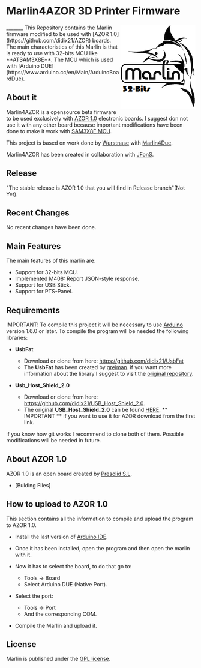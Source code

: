 # Marlin4AZOR 3D Printer Firmware
<img align="right" src="Documentation/LOGO/marlin_logo.png" />
_______
This Repository contains the Marlin firmware modified to be used with [AZOR 1.0](https://github.com/didix21/AZOR) boards. The main characteristics of this Marlin is that is ready to use with 32-bits MCU like **ATSAM3X8E**. The MCU which is used with [Arduino DUE](https://www.arduino.cc/en/Main/ArduinoBoardDue). 

## About it

Marlin4AZOR is a opensource beta firmware to be used exclusively with [AZOR 1.0](https://github.com/didix21/AZOR) electronic boards. I suggest don not use it with any other board because important modifications have been done to make it work with [SAM3X8E MCU](http://www.atmel.com/devices/ATSAM3X8E.aspx).

This project is based on work done by [Wurstnase](https://github.com/Wurstnase) with [Marlin4Due](https://github.com/Wurstnase/Marlin4Due). 

Marlin4AZOR has been created in collaboration with [JFonS](https://github.com/JFonS).

## Release

"The stable release is AZOR 1.0 that you will find in Release branch"(Not Yet).

## Recent Changes

No recent changes have been done.

## Main Features

The main features of this marlin are:

- Support for 32-bits MCU.
- Implemented M408: Report JSON-style response.
- Support for USB Stick.
- Support for PTS-Panel.

## Requirements
IMPORTANT!
To compile this project it will be necessary to use [Arduino](https://www.arduino.cc) version 1.6.0 or later.
To compile the program will be needed the following libraries:
- **UsbFat**
  - Download or clone from here: https://github.com/didix21/UsbFat
  - The **UsbFat** has been created by [greiman](https://github.com/greiman). if you want more information about the library I suggest to visit the [original repository](https://github.com/greiman/UsbFat).

- **Usb_Host_Shield_2.0**
  - Download or clone from here: https://github.com/didix21/USB_Host_Shield_2.0.
  - The original **USB_Host_Shield_2.0** can be found [HERE](https://github.com/felis/USB_Host_Shield_2.0). ** IMPORTANT ** If you want to use it for AZOR download from the first link.

if you know how git works I recommend to clone both of them. Possible modifications will be needed in future.

## About AZOR 1.0

AZOR 1.0 is an open board created by [Presolid S.L](http://presolid.com/es/).

- [Bulding Files]

## How to upload to AZOR 1.0

This section contains all the information to compile and upload the program to AZOR 1.0.
 - Install the last version of [Arduino IDE](https://www.arduino.cc/en/Main/Software).
 - Once it has been installed, open the program and then open the marlin with it. 
 - Now it has to select the board, to do that go to:
    - Tools -> Board
    - Select Arduino DUE (Native Port).
 - Select the port:
    - Tools -> Port
    - And the corresponding COM.
 
 - Compile the Marlin and upload it.

## License

Marlin is published under the [GPL license](/Documentation/License/GPL.md).



